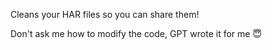 Cleans your HAR files so you can share them!

Don't ask me how to modify the code, GPT wrote it for me 😇
